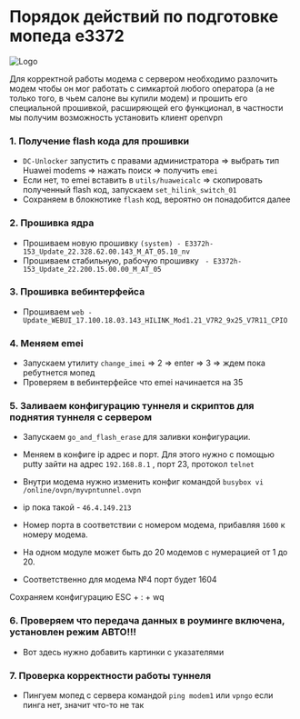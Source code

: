 # Порядок действий по подготовке мопеда e3372 #


![Logo](e3372h.jpeg)

Для корректной работы модема с сервером необходимо разлочить модем чтобы он мог работать с симкартой любого оператора (а не только того, в чьем салоне вы купили модем) и прошить его специальной прошивкой, расширяющей его функционал, в частности мы получим возможность установить клиент openvpn



### 1. Получение flash кода для прошивки ###

* `DС-Unlocker` запустить с правами администратора => выбрать тип Huawei modems =>  нажать поиск => получить `emei`
* Если нет, то emei вставить в `utils/huaweicalc` => скопировать полученный flash код, запускаем `set_hilink_switch_01`
* Сохраняем в блокнотике `flash` код, вероятно он понадобится далее

### 2. Прошивка ядра ###

* Прошиваем новую прошивку `(system) - E3372h-153_Update_22.328.62.00.143_M_AT_05.10_nv`
* Прошиваем стабильную, рабочую прошивку ` - E3372h-153_Update_22.200.15.00.00_M_AT_05`

### 3. Прошивка вебинтерфейса ###

* Прошиваем `web - Update_WEBUI_17.100.18.03.143_HILINK_Mod1.21_V7R2_9x25_V7R11_CPIO`

### 4. Меняем emei ###

* Запускаем утилиту  `change_imei` => 2 => enter => 3 => ждем пока ребутнется мопед
* Проверяем в вебинтерфейсе что emei начинается на 35

### 5. Заливаем конфигурацию  туннеля и скриптов для поднятия туннеля с сервером ###

* Запускаем `go_and_flash_erase` для заливки конфигурации.

* Меняем в конфиге ip адрес и порт. Для этого нужно с помощью putty зайти на адрес `192.168.8.1` , порт 23, протокол `telnet`

* Внутри модема нужно изменить конфиг командой `busybox vi /online/ovpn/myvpntunnel.ovpn`

* ip пока такой - `46.4.149.213`

* Номер порта в соответствии с номером модема, прибавляя `1600` к номеру модема.

* На одном модуле может быть до 20 модемов с нумерацией от 1 до 20.

* Соответственно для модема №4 порт будет 1604

Сохраняем конфигурацию
ESC + : + wq 

### 6. Проверяем что передача данных в роуминге включена, установлен режим АВТО!!! #### 

* Вот здесь нужно добавить картинки с указателями

### 7. Проверка корректности работы туннеля


* Пингуем мопед с сервера командой `ping modem1` или `vpngo` если пинга нет, значит что-то не так
